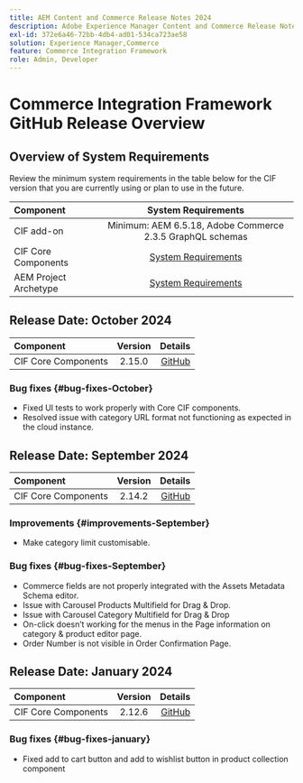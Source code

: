 ```yaml
---
title: AEM Content and Commerce Release Notes 2024
description: Adobe Experience Manager Content and Commerce Release Notes 2024.
exl-id: 372e6a46-72bb-4db4-ad01-534ca723ae58
solution: Experience Manager,Commerce
feature: Commerce Integration Framework
role: Admin, Developer
---
```

# Commerce Integration Framework GitHub Release Overview

## Overview of System Requirements

Review the minimum system requirements in the table below for the CIF version that you are currently using or plan to use in the future.

|Component|                                       System Requirements                                       |
|:-------|:-----------------------------------------------------------------------------------------------:|
|CIF add-on |                    Minimum: AEM 6.5.18, Adobe Commerce 2.3.5 GraphQL schemas                     |
|CIF Core Components | [System Requirements](https://github.com/adobe/aem-core-cif-components/blob/master/VERSIONS.md) |
|AEM Project Archetype |  [System Requirements](https://github.com/adobe/aem-project-archetype/blob/master/VERSIONS.md)  |

## Release Date: October 2024

|Component| Version |                                                                                                    Details |
|:-------|:-------:|-----------------------------------------------------------------------------------------------------------:|
|CIF Core Components | 2.15.0  | [GitHub](https://github.com/adobe/aem-core-cif-components/releases/tag/core-cif-components-reactor-2.15.0) |

### Bug fixes {#bug-fixes-October}

* Fixed UI tests to work properly with Core CIF components.
* Resolved issue with category URL format not functioning as expected in the cloud instance.

## Release Date: September 2024

|Component| Version |                                                                                                    Details |
|:-------|:-------:|-----------------------------------------------------------------------------------------------------------:|
|CIF Core Components | 2.14.2  | [GitHub](https://github.com/adobe/aem-core-cif-components/releases/tag/core-cif-components-reactor-2.14.2) |

### Improvements {#improvements-September}

* Make category limit customisable.

### Bug fixes {#bug-fixes-September}

* Commerce fields are not properly integrated with the Assets Metadata Schema editor.
* Issue with Carousel Products Multifield for Drag & Drop.
* Issue with Carousel Category Multifield for Drag & Drop
* On-click doesn’t working for the menus in the Page information on category & product editor page.
* Order Number is not visible in Order Confirmation Page.

## Release Date: January 2024

|Component| Version |                                                                                                    Details |
|:-------|:-------:|-----------------------------------------------------------------------------------------------------------:|
|CIF Core Components | 2.12.6  | [GitHub](https://github.com/adobe/aem-core-cif-components/releases/tag/core-cif-components-reactor-2.12.6) |

### Bug fixes {#bug-fixes-january}

* Fixed add to cart button and add to wishlist button in product collection component
